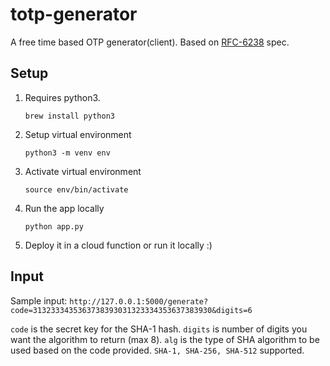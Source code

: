 # totp-generator
A free time based OTP generator(client). Based on [RFC-6238](https://tools.ietf.org/html/rfc6238) spec.

## Setup
1. Requires python3.

    `brew install python3`
2. Setup virtual environment

    `python3 -m venv env`

3. Activate virtual environment

    `source env/bin/activate`
4. Run the app locally

    `python app.py`

5. Deploy it in a cloud function or run it locally :)

## Input

Sample input:
`http://127.0.0.1:5000/generate?code=3132333435363738393031323334353637383930&digits=6`

`code` is the secret key for the SHA-1 hash.
`digits` is number of digits you want the algorithm to return (max 8).
`alg` is the type of SHA algorithm to be used based on the code provided. `SHA-1, SHA-256, SHA-512` supported.
